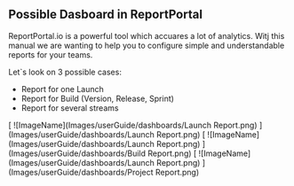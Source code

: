 ## Possible Dasboard in ReportPortal

ReportPortal.io is a powerful tool which accuares a lot of analytics. Witj this manual we are wanting to help you to configure simple and understandable reports for your teams.

Let`s look on 3 possible cases:
* Report for one Launch
* Report for Build (Version, Release, Sprint)
* Report for several streams

[ ![ImageName](Images/userGuide/dashboards/Launch Report.png) ](Images/userGuide/dashboards/Launch Report.png)
[ ![ImageName](Images/userGuide/dashboards/Launch Report.png) ](Images/userGuide/dashboards/Build Report.png)
[ ![ImageName](Images/userGuide/dashboards/Launch Report.png) ](Images/userGuide/dashboards/Project Report.png)


